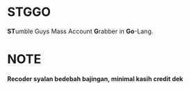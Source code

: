 # STGGO
**ST**umble Guys Mass Account **G**rabber in **Go**-Lang.

# NOTE
#### Recoder syalan bedebah bajingan, minimal kasih credit dek
